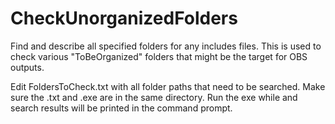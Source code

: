 # CheckUnorganizedFolders
 Find and describe all specified folders for any includes files. This is used to check various "ToBeOrganized" folders that might be the target for OBS outputs.


 Edit FoldersToCheck.txt with all folder paths that need to be searched. 
 Make sure the .txt and .exe are in the same directory.
 Run the exe while and search results will be printed in the command prompt. 
